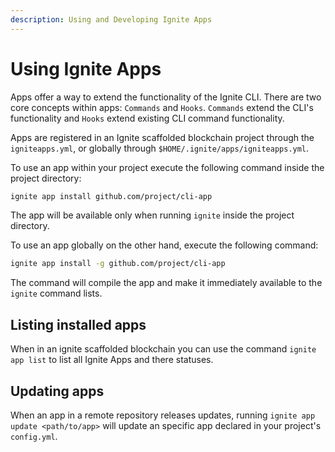 ```yaml
---
description: Using and Developing Ignite Apps
---
```


# Using Ignite Apps

Apps offer a way to extend the functionality of the Ignite CLI. There are two
core concepts within apps: `Commands` and `Hooks`. `Commands` extend the CLI's
functionality and `Hooks` extend existing CLI command functionality.

Apps are registered in an Ignite scaffolded blockchain project through the
`igniteapps.yml`, or globally through `$HOME/.ignite/apps/igniteapps.yml`.

To use an app within your project execute the following command inside the
project directory:

```sh
ignite app install github.com/project/cli-app
```

The app will be available only when running `ignite` inside the project
directory.

To use an app globally on the other hand, execute the following command:

```sh
ignite app install -g github.com/project/cli-app
```

The command will compile the app and make it immediately available to the
`ignite` command lists.

## Listing installed apps

When in an ignite scaffolded blockchain you can use the command `ignite app
list` to list all Ignite Apps and there statuses.

## Updating apps

When an app in a remote repository releases updates, running `ignite app
update <path/to/app>` will update an specific app declared in your
project's `config.yml`.

